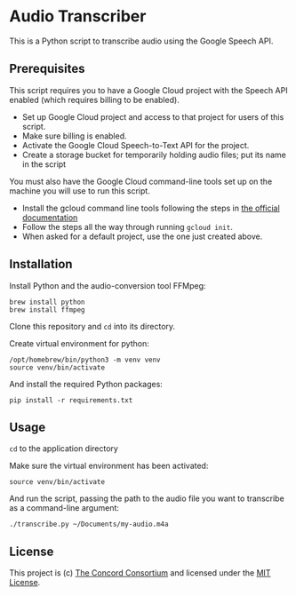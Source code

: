 # Audio Transcriber

This is a Python script to transcribe audio using the Google Speech API.

## Prerequisites

This script requires you to have a Google Cloud project with the Speech API enabled (which requires billing to be enabled).

- Set up Google Cloud project and access to that project for users of this script.
- Make sure billing is enabled.
- Activate the Google Cloud Speech-to-Text API for the project.
- Create a storage bucket for temporarily holding audio files; put its name in the script

You must also have the Google Cloud command-line tools set up on the machine you will use to run this script.

- Install the gcloud command line tools following the steps in [the official documentation](https://cloud.google.com/sdk/docs/install)
- Follow the steps all the way through running `gcloud init`.
- When asked for a default project, use the one just created above.

## Installation

Install Python and the audio-conversion tool FFMpeg:

```shell
brew install python
brew install ffmpeg
```

Clone this repository and `cd` into its directory.

Create virtual environment for python:

```shell
/opt/homebrew/bin/python3 -m venv venv
source venv/bin/activate
```

And install the required Python packages:

```shell
pip install -r requirements.txt
```

## Usage

`cd` to the application directory

Make sure the virtual environment has been activated:

```shell
source venv/bin/activate
```

And run the script, passing the path to the audio file you want to transcribe as a command-line argument:

```shell
./transcribe.py ~/Documents/my-audio.m4a
```

## License

This project is (c) [The Concord Consortium](https://concord.org) and licensed under the [MIT License](LICENSE).
